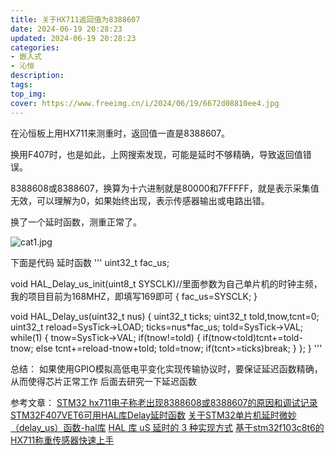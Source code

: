 ```yaml
---
title: 关于HX711返回值为8388607
date: 2024-06-19 20:28:23
updated: 2024-06-19 20:28:23
categories:
- 嵌入式
- 沁恒
description:
tags:
top_img: 
cover: https://www.freeimg.cn/i/2024/06/19/6672d08810ee4.jpg
---
```

在沁恒板上用HX711来测重时，返回值一直是8388607。

换用F407时，也是如此，上网搜索发现，可能是延时不够精确，导致返回值错误。

8388608或8388607，换算为十六进制就是80000和7FFFFF，就是表示采集值无效，可以理解为0，如果始终出现，表示传感器输出或电路出错。

换了一个延时函数，测重正常了。


![cat1.jpg](https://www.freeimg.cn/i/2024/06/19/6672d08810ee4.jpg)

下面是代码
延时函数
'''
uint32_t fac_us;

void HAL_Delay_us_init(uint8_t SYSCLK)//里面参数为自己单片机的时钟主频，我的项目目前为168MHZ，即填写169即可
{
     fac_us=SYSCLK; 
}

void HAL_Delay_us(uint32_t nus)
{
    uint32_t ticks;
    uint32_t told,tnow,tcnt=0;
    uint32_t reload=SysTick->LOAD;
    ticks=nus*fac_us; 
    told=SysTick->VAL; 
    while(1)
    {
        tnow=SysTick->VAL;
        if(tnow!=told)
        {
            if(tnow<told)tcnt+=told-tnow;
            else tcnt+=reload-tnow+told;
            told=tnow;
            if(tcnt>=ticks)break; 
        }
    };
}
'''


总结：
如果使用GPIO模拟高低电平变化实现传输协议时，要保证延迟函数精确，从而使得芯片正常工作
后面去研究一下延迟函数


参考文章：
[STM32 hx711电子称老出现8388608或8388607的原因和调试记录](https://blog.csdn.net/binbincau/article/details/99332517)
[STM32F407VET6可用HAL库Delay延时函数](https://blog.csdn.net/Star19180325/article/details/135170606)
[关于STM32单片机延时微妙（delay_us）函数-hal库](https://blog.csdn.net/m0_46577050/article/details/137509914)
[HAL 库 uS 延时的 3 种实现方式](https://blog.csdn.net/qq_16519885/article/details/113605948)
[基于stm32f103c8t6的HX711称重传感器快速上手](https://blog.csdn.net/z__TY/article/details/132865738)
